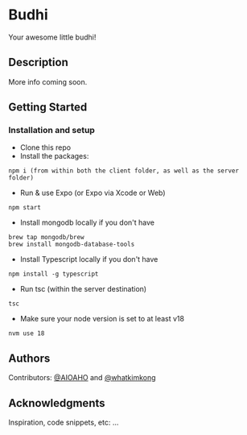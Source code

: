 # Budhi

Your awesome little budhi!

## Description

More info coming soon.

## Getting Started

### Installation and setup

* Clone this repo
* Install the packages:
```
npm i (from within both the client folder, as well as the server folder)
```
* Run & use Expo (or Expo via Xcode or Web)
```
npm start
```
* Install mongodb locally if you don't have
```
brew tap mongodb/brew
brew install mongodb-database-tools
```
* Install Typescript locally if you don't have
```
npm install -g typescript
```
* Run tsc (within the server destination)
```
tsc
```
* Make sure your node version is set to at least v18
```
nvm use 18
```

## Authors

Contributors: [@AIOAHO](https://github.com/AIOAHO) and [@whatkimkong](https://github.com/whatkimkong)

## Acknowledgments

Inspiration, code snippets, etc:
...